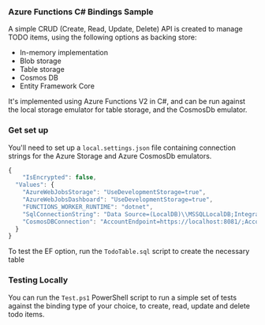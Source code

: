 ### Azure Functions C# Bindings Sample

A simple CRUD (Create, Read, Update, Delete) API is created to manage TODO items, using the following options as backing store:

- In-memory implementation
- Blob storage
- Table storage
- Cosmos DB
- Entity Framework Core

It's implemented using Azure Functions V2 in C#, and can be run against the local storage emulator for table storage, and the CosmosDb emulator.

### Get set up

You'll need to set up a `local.settings.json` file containing connection strings for the Azure Storage and Azure CosmosDb emulators. 

```js
{
    "IsEncrypted": false,
  "Values": {
    "AzureWebJobsStorage": "UseDevelopmentStorage=true",
    "AzureWebJobsDashboard": "UseDevelopmentStorage=true",
    "FUNCTIONS_WORKER_RUNTIME": "dotnet",
    "SqlConnectionString": "Data Source=(LocalDB)\\MSSQLLocalDB;Integrated Security=true;Database=Todos",
    "CosmosDBConnection": "AccountEndpoint=https://localhost:8081/;AccountKey=C2y6yDjf5/R+ob0N8A7Cgv30VRDJIWEHLM+4QDU5DE2nQ9nDuVTqobD4b8mGGyPMbIZnqyMsEcaGQy67XIw/Jw=="
  }
}
```

To test the EF option, run the `TodoTable.sql` script to create the necessary table

### Testing Locally

You can run the `Test.ps1` PowerShell script to run a simple set of tests against the binding type of your choice, to create, read, update and delete todo items.

